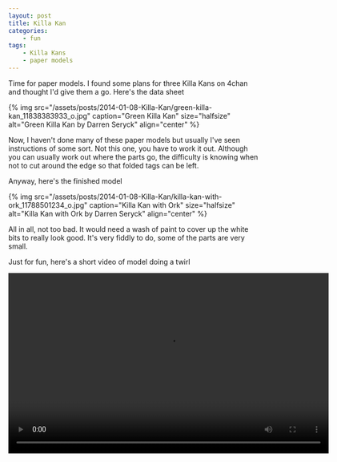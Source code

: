 ```yaml
---
layout: post
title: Killa Kan
categories:
    - fun
tags:
    - Killa Kans
    - paper models
---
```


Time for paper models. I found some plans for three Killa Kans on 4chan and thought I'd give them a go. Here's the data sheet

{% img src="/assets/posts/2014-01-08-Killa-Kan/green-killa-kan_11838383933_o.jpg" caption="Green Killa Kan" size="halfsize" alt="Green Killa Kan by Darren Seryck" align="center" %}

Now, I haven't done many of these paper models but usually I've seen instructions of some sort. Not this one, you have to work it out. Although you can usually work out where the parts go, the difficulty is knowing when not to cut around the edge so that folded tags can be left.

Anyway, here's the finished model

{% img src="/assets/posts/2014-01-08-Killa-Kan/killa-kan-with-ork_11788501234_o.jpg" caption="Killa Kan with Ork" size="halfsize" alt="Killa Kan with Ork by Darren Seryck" align="center" %}

All in all, not too bad. It would need a wash of paint to cover up the white bits to really look good. It's very fiddly to do, some of the parts are very small.

Just for fun, here's a short video of model doing a twirl

<video width="640" height="360" controls>
  <source src="/assets/posts/2014-01-08-Killa-kan/killa-kan_11837909755.mp4" type="video/mp4">
  Your browser does not support the video tag.
</video>
